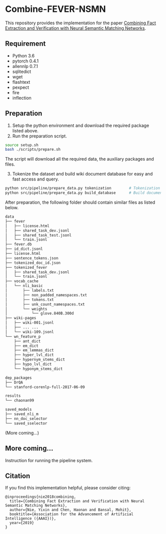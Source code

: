 # Combine-FEVER-NSMN
This repository provides the implementation for the paper [Combining Fact Extraction and Verification with Neural Semantic Matching Networks](https://arxiv.org/abs/1811.07039).

## Requirement
* Python 3.6
* pytorch 0.4.1
* allennlp 0.7.1
* sqlitedict
* wget
* flashtext
* pexpect
* fire
* inflection

## Preparation
1. Setup the python environment and download the required package listed above.
2. Run the preparation script.
```bash
source setup.sh
bash ./scripts/prepare.sh
```
The script will download all the required data, the auxiliary packages and files.

3. Tokenize the dataset and build wiki document database for easy and fast access and query.
```bash
python src/pipeline/prepare_data.py tokenization        # Tokenization
python src/pipeline/prepare_data.py build_database      # Build document database. (This might take a while)
```

After preparation, the following folder should contain similar files as listed below.
```bash
data
├── fever
│   ├── license.html
│   ├── shared_task_dev.jsonl
│   ├── shared_task_test.jsonl
│   └── train.jsonl
├── fever.db
├── id_dict.jsonl
├── license.html
├── sentence_tokens.json
├── tokenized_doc_id.json
├── tokenized_fever
│   ├── shared_task_dev.jsonl
│   └── train.jsonl
├── vocab_cache
│   └── nli_basic
│       ├── labels.txt
│       ├── non_padded_namespaces.txt
│       ├── tokens.txt
│       ├── unk_count_namespaces.txt
│       └── weights
│           └── glove.840B.300d
├── wiki-pages
│   ├── wiki-001.jsonl
│   ├── ... ...
│   └── wiki-109.jsonl
└── wn_feature_p
    ├── ant_dict
    ├── em_dict
    ├── em_lemmas_dict
    ├── hyper_lvl_dict
    ├── hypernym_stems_dict
    ├── hypo_lvl_dict
    └── hyponym_stems_dict
```
```bash
dep_packages
├── DrQA
└── stanford-corenlp-full-2017-06-09
```
```bash
results
└── chaonan99
```
```bash
saved_models
├── saved_nli_m
├── nn_doc_selector
└── saved_sselector
```

(More coming...)
## More coming...
Instruction for running the pipeline system.

## Citation
If you find this implementation helpful, please consider citing:
```
@inproceedings{nie2018combining,
  title={Combining Fact Extraction and Verification with Neural Semantic Matching Networks},
  author={Nie, Yixin and Chen, Haonan and Bansal, Mohit},
  booktitle={Association for the Advancement of Artificial Intelligence ({AAAI})},
  year={2019}
}
```